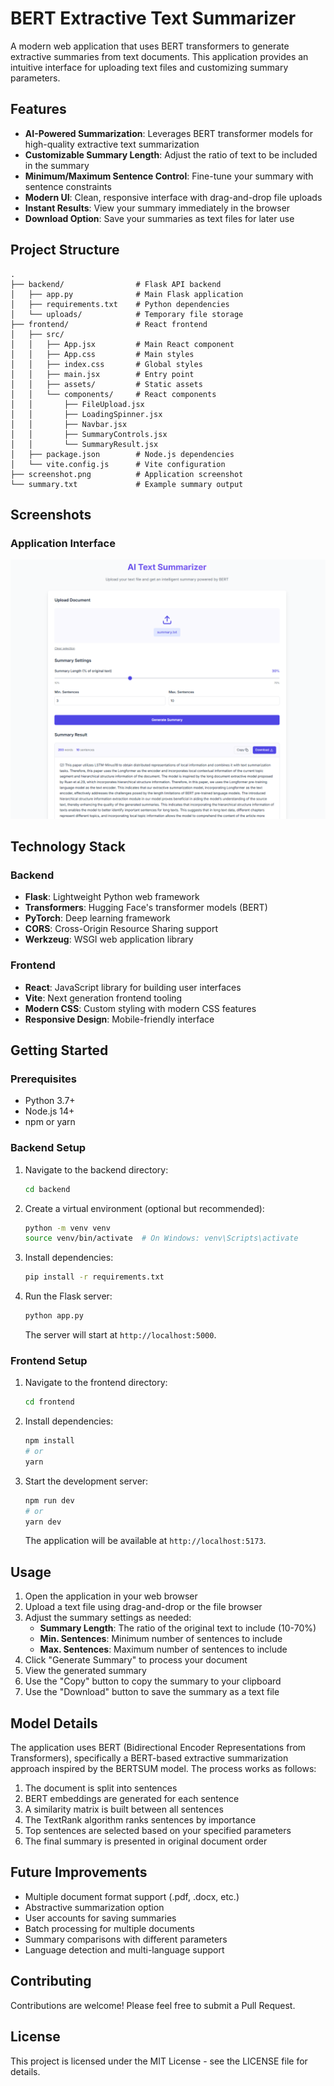 # BERT Extractive Text Summarizer

A modern web application that uses BERT transformers to generate extractive summaries from text documents. This application provides an intuitive interface for uploading text files and customizing summary parameters.

## Features

- **AI-Powered Summarization**: Leverages BERT transformer models for high-quality extractive text summarization
- **Customizable Summary Length**: Adjust the ratio of text to be included in the summary
- **Minimum/Maximum Sentence Control**: Fine-tune your summary with sentence constraints
- **Modern UI**: Clean, responsive interface with drag-and-drop file uploads
- **Instant Results**: View your summary immediately in the browser
- **Download Option**: Save your summaries as text files for later use

## Project Structure

```
.
├── backend/                # Flask API backend
│   ├── app.py              # Main Flask application
│   ├── requirements.txt    # Python dependencies
│   └── uploads/            # Temporary file storage
├── frontend/               # React frontend
│   ├── src/
│   │   ├── App.jsx         # Main React component
│   │   ├── App.css         # Main styles
│   │   ├── index.css       # Global styles
│   │   ├── main.jsx        # Entry point
│   │   ├── assets/         # Static assets
│   │   └── components/     # React components
│   │       ├── FileUpload.jsx
│   │       ├── LoadingSpinner.jsx
│   │       ├── Navbar.jsx
│   │       ├── SummaryControls.jsx
│   │       └── SummaryResult.jsx
│   ├── package.json        # Node.js dependencies
│   └── vite.config.js      # Vite configuration
├── screenshot.png          # Application screenshot
└── summary.txt             # Example summary output
```

## Screenshots

### Application Interface
![Application Interface](screenshot.png)

## Technology Stack

### Backend
- **Flask**: Lightweight Python web framework
- **Transformers**: Hugging Face's transformer models (BERT)
- **PyTorch**: Deep learning framework
- **CORS**: Cross-Origin Resource Sharing support
- **Werkzeug**: WSGI web application library

### Frontend
- **React**: JavaScript library for building user interfaces
- **Vite**: Next generation frontend tooling
- **Modern CSS**: Custom styling with modern CSS features
- **Responsive Design**: Mobile-friendly interface

## Getting Started

### Prerequisites
- Python 3.7+
- Node.js 14+
- npm or yarn

### Backend Setup

1. Navigate to the backend directory:
   ```bash
   cd backend
   ```

2. Create a virtual environment (optional but recommended):
   ```bash
   python -m venv venv
   source venv/bin/activate  # On Windows: venv\Scripts\activate
   ```

3. Install dependencies:
   ```bash
   pip install -r requirements.txt
   ```

4. Run the Flask server:
   ```bash
   python app.py
   ```
   The server will start at `http://localhost:5000`.

### Frontend Setup

1. Navigate to the frontend directory:
   ```bash
   cd frontend
   ```

2. Install dependencies:
   ```bash
   npm install
   # or
   yarn
   ```

3. Start the development server:
   ```bash
   npm run dev
   # or
   yarn dev
   ```
   The application will be available at `http://localhost:5173`.

## Usage

1. Open the application in your web browser
2. Upload a text file using drag-and-drop or the file browser
3. Adjust the summary settings as needed:
   - **Summary Length**: The ratio of the original text to include (10-70%)
   - **Min. Sentences**: Minimum number of sentences to include
   - **Max. Sentences**: Maximum number of sentences to include
4. Click "Generate Summary" to process your document
5. View the generated summary
6. Use the "Copy" button to copy the summary to your clipboard
7. Use the "Download" button to save the summary as a text file

## Model Details

The application uses BERT (Bidirectional Encoder Representations from Transformers), specifically a BERT-based extractive summarization approach inspired by the BERTSUM model. The process works as follows:

1. The document is split into sentences
2. BERT embeddings are generated for each sentence
3. A similarity matrix is built between all sentences
4. The TextRank algorithm ranks sentences by importance
5. Top sentences are selected based on your specified parameters
6. The final summary is presented in original document order

## Future Improvements

- Multiple document format support (.pdf, .docx, etc.)
- Abstractive summarization option
- User accounts for saving summaries
- Batch processing for multiple documents
- Summary comparisons with different parameters
- Language detection and multi-language support

## Contributing

Contributions are welcome! Please feel free to submit a Pull Request.

## License

This project is licensed under the MIT License - see the LICENSE file for details.
